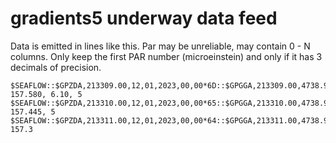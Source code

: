 # gradients5 underway data feed

Data is emitted in lines like this. Par may be unreliable, may contain 0 - N
columns. Only keep the first PAR number (microeinstein) and only if it has 3
decimals of precision.

```
$SEAFLOW::$GPZDA,213309.00,12,01,2023,00,00*6D::$GPGGA,213309.00,4738.983141,N,12218.805824,W,2,17,0.7,15.773,M,-22.2,M,7.0,0402*44::::$PPAR, 157.580, 6.10, 5
$SEAFLOW::$GPZDA,213310.00,12,01,2023,00,00*65::$GPGGA,213310.00,4738.983143,N,12218.805821,W,2,17,0.7,15.774,M,-22.2,M,8.0,0402*43::::$PPAR, 157.445, 5
$SEAFLOW::$GPZDA,213311.00,12,01,2023,00,00*64::$GPGGA,213311.00,4738.983147,N,12218.805822,W,2,17,0.7,15.776,M,-22.2,M,5.0,0402*4A::::$PPAR, 157.3

```
